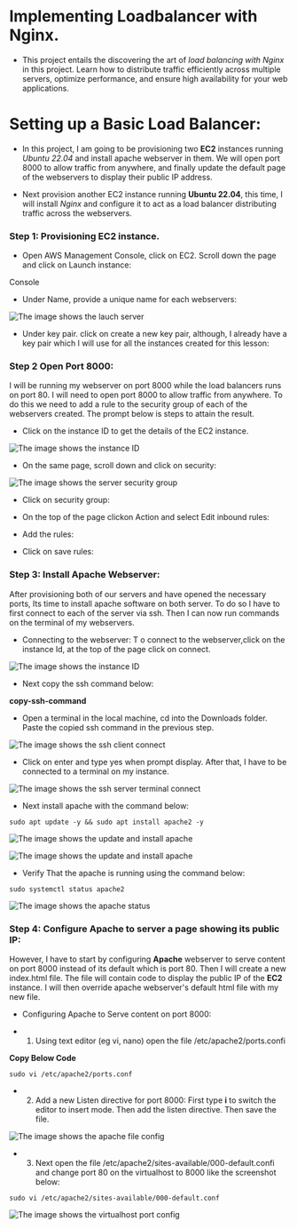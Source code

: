 # Implementing Loadbalancer with Nginx.

- This project entails the discovering the art of *load balancing with Nginx* in this project. Learn how to distribute traffic efficiently across multiple servers, optimize performance, and ensure high availability for your web applications.

# Setting up a Basic Load Balancer:

- In this project, I am going to be provisioning two **EC2** instances running *Ubuntu 22.04* and install apache webserver in them. We will open port 8000 to allow traffic from anywhere, and finally update the default page of the webservers to display their public IP address.

- Next provision another EC2 instance running **Ubuntu 22.04**, this time, I will install *Nginx* and configure it to act as a load balancer distributing traffic across the webservers.

### Step 1: Provisioning EC2 instance.

- Open AWS Management Console, click on EC2. Scroll down the page and click on Launch instance:

Console

- Under Name, provide a unique name for each webservers:

![The image shows the lauch server](image/images/launch-instance.png)

- Under key pair. click on create a new key pair, although, I already have a key pair which I will use for all the instances created for this lesson:

### Step 2 Open Port 8000:
I will be running my webserver on port 8000 while the load balancers runs on port 80. I will need to open port 8000 to allow traffic from anywhere. To do this we need to add a rule to the security group of each of the webservers created.
The prompt below is steps to attain the result.

- Click on the instance ID to get the details of the EC2 instance.

![The image shows the instance ID](image/images/id_webserver.png)

- On the same page, scroll down and click on security:

![The image shows the server security group](image/images/security-rule.png)

- Click on security group:

- On the top of the page clickon Action and select Edit inbound rules:

- Add the rules:

- Click on save rules:


### Step 3: Install Apache Webserver:

After provisioning both of our servers and have opened the necessary ports, Its time to install apache software on both server. To do so I have to first connect to each of the server via ssh. Then I can now run commands on the terminal of my webservers.

- Connecting to the webserver: T o connect to the webserver,click on the instance Id, at the top of the page click on connect.

![The image shows the instance ID](image/images/id_webserver.png)

- Next copy the ssh command below:

**copy-ssh-command**

- Open a terminal in the local machine, cd into the Downloads folder. Paste the copied ssh command in the previous step.

![The image shows the ssh client connect](image/images/ssh-client-connect.png)


- Click on enter and type yes when prompt display. After that, I have to be connected to a terminal on my instance.


![The image shows the ssh server terminal connect](image/images/ssh-server.png)

- Next install apache with the command below:

`sudo apt update -y && sudo apt install apache2 -y`

![The image shows the update and install apache](image/images/sudo-apt-update&sudo-apt-install-apache1.png)


![The image shows the update and install apache](image/images/sudo-apt-update&sudo-apt-install-apache2.png)


- Verify That the apache is running using the command below:

`sudo systemctl status apache2`

![The image shows the apache status](image/images/sudo-systemctl-status-apache2.png)


### Step 4: Configure Apache to server a page showing its public IP:

However, I have to start by configuring **Apache** webserver to serve content on port 8000 instead of its default which is port 80. Then I will create a new index.html file. The file will contain code to display the public IP of the **EC2** instance. I will then override apache webserver's default html file with my new file.

- Configuring Apache to Serve content on port 8000:

 - 1. Using text editor (eg vi, nano) open the file /etc/apache2/ports.confi

 **Copy Below Code**

 `sudo vi /etc/apache2/ports.conf`

 - 2. Add a new Listen directive for port 8000: First type **i** to switch the editor to insert mode. Then add the listen directive. Then save the file.

 ![The image shows the apache file config](image/images/sudo-apache2-port-config.png) 


 - 3. Next open the file /etc/apache2/sites-available/000-default.confi and change port 80 on the virtualhost to 8000 like the screenshot below:

 `sudo vi /etc/apache2/sites-available/000-default.conf`

 ![The image shows the virtualhost port config](image/images/sudo-apache2-default-config.png)


